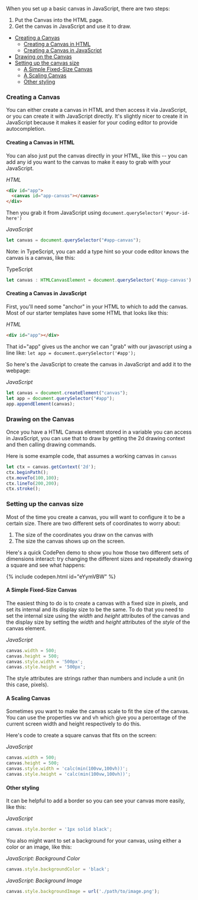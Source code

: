When you set up a basic canvas in JavaScript, there are two steps:

1. Put the Canvas into the HTML page.
2. Get the canvas in JavaScript and use it to draw.

- [Creating a Canvas](#creating-a-canvas)
  - [Creating a Canvas in HTML](#creating-a-canvas-in-html)
  - [Creating a Canvas in JavaScript](#creating-a-canvas-in-javascript)
- [Drawing on the Canvas](#drawing-on-the-canvas)
- [Setting up the canvas size](#setting-up-the-canvas-size)
  - [A Simple Fixed-Size Canvas](#a-simple-fixed-size-canvas)
  - [A Scaling Canvas](#a-scaling-canvas)
  - [Other styling](#other-styling)

### Creating a Canvas

You can either create a canvas in HTML and then access it via JavaScript, or you can create it with JavaScript directly. It's slightly nicer to create it in JavaScript because it makes it easier for your coding editor to provide autocompletion.

#### Creating a Canvas in HTML

You can also just put the canvas directly in your HTML, like this -- you can add any id you want to the canvas to make it easy to grab with your JavaScript.

*HTML*

```html
<div id="app">
  <canvas id="app-canvas"></canvas>
</div>
```

Then you grab it from JavaScript using `document.querySelector('#your-id-here')`

*JavaScript*
```javascript
let canvas = document.querySelector("#app-canvas");
```

Note: in TypeScript, you can add a type hint so your code editor knows the canvas is a canvas, like this:

TypeScript
```typescript
let canvas : HTMLCanvasElement = document.querySelector('#app-canvas')
```

#### Creating a Canvas in JavaScript

First, you'll need some "anchor" in your HTML to which to add the canvas. Most of our starter templates have some HTML that looks like this:

*HTML*
```html
<div id="app"></div>
```

That id="app" gives us the anchor we can "grab" with our javascript using a line like:
`let app = document.querySelector('#app');`

So here's the JavaScript to create the canvas in JavaScript and add it to the webpage:

*JavaScript*
```javascript
let canvas = document.createElement("canvas");
let app = document.querySelector("#app");
app.appendElement(canvas);
```

### Drawing on the Canvas

Once you have a HTML Canvas element stored in a variable you can access in JavaScript, you can use that to draw by getting the 2d drawing context and then calling drawing commands.

Here is some example code, that assumes a working canvas in `canvas`

```javascript
let ctx = canvas.getContext('2d');
ctx.beginPath();
ctx.moveTo(100,100);
ctx.lineTo(200,200);
ctx.stroke();
```

### Setting up the canvas size

Most of the time you create a canvas, you will want to configure it to be a certain size. There are two different sets of coordinates to worry about:

1. The size of the coordinates you draw on the canvas with
2. The size the canvas shows up on the screen.

Here's a quick CodePen demo to show you how those two different sets of dimensions interact: try changing the different sizes and repeatedly drawing a square and see what happens:

{% include codepen.html id="eYymVBW" %}


#### A Simple Fixed-Size Canvas
The easiest thing to do is to create a canvas with a fixed size in pixels, and set its internal and its display size to be the same. To do that you need to set the internal size using the *width* and *height* attributes of the canvas and the display size by setting the *width* and *height* attributes of the *style* of the canvas element.

*JavaScript*
```javascript
canvas.width = 500;
canvas.height = 500;
canvas.style.width = '500px';
canvas.style.height = '500px'; 
```

The style attributes are strings rather than numbers and include a unit (in this case, pixels).

#### A Scaling Canvas

Sometimes you want to make the canvas scale to fit the size of the canvas. You can use the properties vw and vh which give you a percentage of the current screen width and height respectively to do this.

Here's code to create a square canvas that fits on the screen:

*JavaScript*
```javascript
canvas.width = 500;
canvas.height = 500;
canvas.style.width = 'calc(min(100vw,100vh))';
canvas.style.height = 'calc(min(100vw,100vh))';
```

#### Other styling

It can be helpful to add a border so you can see your canvas more easily, like this:

*JavaScript*
```javascript
canvas.style.border = '1px solid black';
```

You also might want to set a background for your canvas, using either a color or an image, like this:

*JavaScript: Background Color*
```javascript
canvas.style.backgroundColor = 'black';
```

*JavaScript: Background Image*
```javascript
canvas.style.backgroundImage = url('./path/to/image.png');
```

